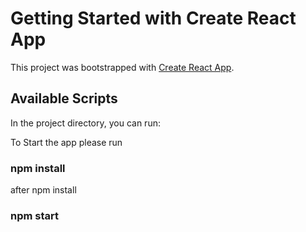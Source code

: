 # Getting Started with Create React App

This project was bootstrapped with [Create React App](https://github.com/facebook/create-react-app).

## Available Scripts

In the project directory, you can run:
 
To Start the app please run

### npm install

after npm install

### npm start
